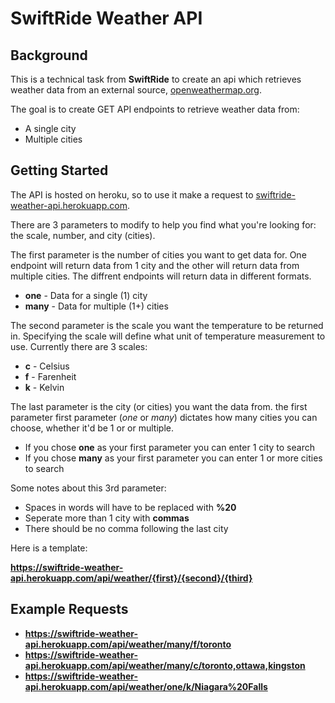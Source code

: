 # SwiftRide Weather API

## Background

<p>
This is a technical task from <strong>SwiftRide</strong> to create an api which retrieves weather data from an external source, <a href='http://api.openweathermap.org/' target="_blank">openweathermap.org</a>.
</p>

<p>
The goal is to create GET API endpoints to retrieve weather data from:<br>
<ul>
<li>A single city</li>
<li>Multiple cities</li>
</ul>

## Getting Started

<p>
The API is hosted on heroku, so to use it make a request to <a href='swiftride-weather-api.herokuapp.com' target="_blank">swiftride-weather-api.herokuapp.com</a>.
</p>

<p>
There are 3 parameters to modify to help you find what you're looking for: the scale, number, and city (cities). 
</p>

<p>The first parameter is the number of cities you want to get data for. One endpoint will return data from 1 city and the other will return data from multiple cities. The diffrent endpoints will return data in different formats.
</p>
<ul>
<li><strong>one</strong> - Data for a single (1) city</li>
<li><strong>many</strong> - Data for multiple (1+) cities</li>
</ul>

<p>
The second parameter is the scale you want the temperature to be returned in. Specifying the scale will define what unit of temperature measurement to use. Currently there are 3 scales: 
</p>
<ul>
<li><strong>c</strong> - Celsius</li>
<li><strong>f</strong> - Farenheit</li>
<li><strong>k</strong> - Kelvin</li>
</ul>

<p>
The last parameter is the city (or cities) you want the data from. the first parameter first parameter (<i>one</i> or <i>many</i>) dictates how many cities you can choose, whether it'd be 1 or or multiple.
</p>
<ul>
<li>If you chose <strong>one</strong> as your first parameter you can enter 1 city to search</li>
<li>If you chose <strong>many</strong> as your first parameter you can enter 1 or more cities to search</li>
</ul>
<p>
Some notes about this 3rd parameter:
</p>
<ul>
<li>Spaces in words will have to be replaced with <strong>%20</strong></li>
<li>Seperate more than 1 city with <strong>commas</strong></li>
<li>There should be no comma following the last city</li>
</ul>

<p>Here is a template:</p>
<p><strong><a href="https://github.com/gksapori/swiftride-weather-api#example-requests" target="_blank">https://swiftride-weather-api.herokuapp.com/api/weather/{first}/{second}/{third}</a><strong></p>

## Example Requests

<ul>
<li><a href="https://swiftride-weather-api.herokuapp.com/api/weather/many/f/toronto" target="_blank">https://swiftride-weather-api.herokuapp.com/api/weather/many/f/toronto</a></li>
<li><a href="https://swiftride-weather-api.herokuapp.com/api/weather/many/c/toronto,ottawa,kingston" target="_blank">https://swiftride-weather-api.herokuapp.com/api/weather/many/c/toronto,ottawa,kingston</a></li>
<li><a href="https://swiftride-weather-api.herokuapp.com/api/weather/one/k/Niagara%20Falls" target="_blank">https://swiftride-weather-api.herokuapp.com/api/weather/one/k/Niagara%20Falls</a></li>
</ul>
